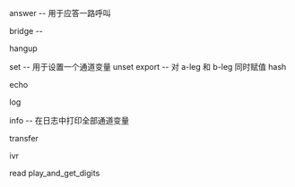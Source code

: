 

answer -- 用于应答一路呼叫

bridge -- 

hangup

set -- 用于设置一个通道变量
unset
export -- 对 a-leg 和 b-leg 同时赋值
hash

echo



log


info -- 在日志中打印全部通道变量


transfer


ivr

read
play_and_get_digits


